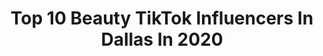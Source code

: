 ---
title: Top 10 Beauty TikTok Influencers In Dallas In 2020
description: >-
  Find top beauty TikTok influencers in Dallas in 2020. Most popular hashtags: #beauty #quarantine #dallas #tiktok.
platform: TikTok
profiles:
  - username: "thecurlybeviie"
    fullname: >-
      Auntie Bev
    location: "United States"
    followers: 67813
    engagement: 1342
    commentsToLikes: 0.009515
    id: cka0sk1ivlusq0i78dfut0k6k
    verified: false
    hashtags: "#glowup, #learnfromme, #bighair, #makeup"
  - username: "puma._.curry"
    fullname: >-
      Pooma🖤
    location: "United States"
    followers: 229312
    engagement: 1289
    commentsToLikes: 0.017986
    id: ckan2081my3k60i78smw6l9m0
    verified: false
    hashtags: "#momsoftiktok, #tiktokwellness, #foryoupage, #beauty"
  - username: "akinerakcam6"
    fullname: >-
      AkiNerakCam
    location: "United States"
    followers: 19102
    engagement: 534
    commentsToLikes: 0.028400
    id: ck9r4pxfaw6iv0j78m3hhu6u6
    verified: false
    hashtags: "#millon, #ingles, #trendy, #shop"
  - username: "stlsparkle"
    fullname: >-
      Heather Stafford
    location: "United States"
    followers: 11773
    engagement: 1245
    commentsToLikes: 0.095510
    id: ck9nq93ht2mus0j784l2yau7y
    verified: false
    hashtags: "#nailsonfleek, #prettynails, #hiddentalent, #shuffling"
  - username: "michele.bell"
    fullname: >-
      Michele
    location: "United States"
    followers: 3597
    engagement: 798
    commentsToLikes: 0.120468
    id: cka9m605n428g0i78g7rob77e
    verified: false
    hashtags: "#therapydog, #musicmatters, #viralvideo, #coockapoo"
  - username: "statickiss"
    fullname: >-
      ⚡️💋Statickiss
    location: "United States"
    followers: 2622
    engagement: 812
    commentsToLikes: 0.056304
    id: ck8key137bkvl0j78fmbdikhb
    verified: false
    hashtags: "#tiktok, #walk, #trees, #fangs"
  - username: "jpeebis"
    fullname: >-
      JacobRacette
    location: "United States"
    followers: 2018
    engagement: 2709
    commentsToLikes: 0.403964
    id: ckaj9gngdei4v0i78t03vlyoy
    verified: false
    hashtags: "#fresh, #funny, #ifyouseethisonyourfypimsorryyoucanignoreit, #letthatsinkin"
  - username: "trainerkat"
    fullname: >-
      TrainerKat
    location: "United States"
    followers: 5222
    engagement: 1073
    commentsToLikes: 0.053273
    id: ckae0xw0im6cl0i780ubyvqxq
    verified: false
    hashtags: "#strong, #coffeeislife, #getsome, #notfortheweak"
  - username: "shutupiris"
    fullname: >-
      iris 🥳
    location: "United States"
    followers: 3162
    engagement: 1395
    commentsToLikes: 0.048381
    id: ck9grjbs5e9670j78z786oeyo
    verified: false
    hashtags: "#corona, #fliptheswitch, #musiclives, #bestfandom"
  - username: "sincerelyshelby"
    fullname: >-
      shelby
    location: "United States"
    followers: 328641
    engagement: 1657
    commentsToLikes: 0.004185
    id: ck8rrba9gtrsw0j78lx84ijrl
    verified: false
    hashtags: "#levelup, #decadesofhair, #strangernow, #alyaskin"
---